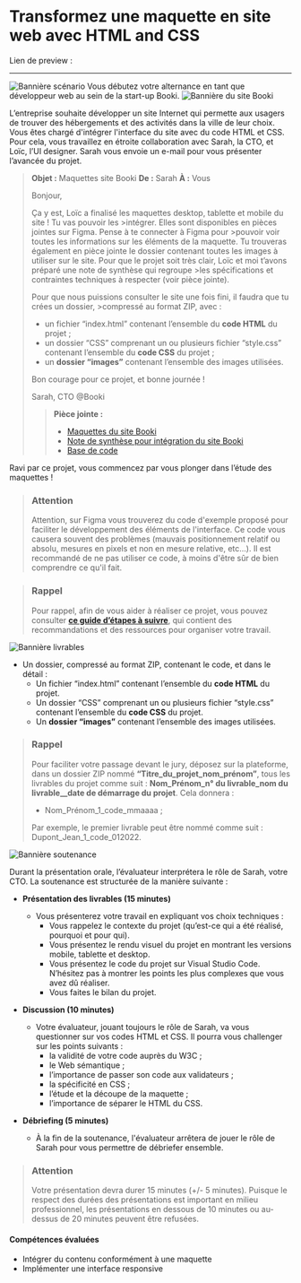 # Transformez une maquette en site web avec HTML and CSS

Lien de preview :

---

![Bannière scénario](https://user.oc-static.com/upload/2022/06/28/16564030859322_Banner_Sce%CC%81nario.png)
Vous débutez votre alternance en tant que développeur web au sein de la start-up Booki.
![Bannière du site Booki](https://user.oc-static.com/upload/2022/06/20/16557256333819_FR_1155_P3_Banner-Booki.png)

L’entreprise souhaite développer un site Internet qui permette aux usagers de trouver des hébergements et des activités dans la ville de leur choix.
Vous êtes chargé d'intégrer l'interface du site avec du code HTML et CSS. Pour cela, vous travaillez en étroite collaboration avec Sarah, la CTO, et Loïc, l’UI designer.
Sarah vous envoie un e-mail pour vous présenter l’avancée du projet.

> **Objet :** Maquettes site Booki
> **De :** Sarah
> **À :** Vous
>
> Bonjour,
>
> Ça y est, Loïc a finalisé les maquettes desktop, tablette et mobile du site ! Tu vas pouvoir les >intégrer. Elles sont disponibles en pièces jointes sur Figma. Pense à te connecter à Figma pour >pouvoir voir toutes les informations sur les éléments de la maquette.
> Tu trouveras également en pièce jointe le dossier contenant toutes les images à utiliser sur le site.
> Pour que le projet soit très clair, Loïc et moi t’avons préparé une note de synthèse qui regroupe >les spécifications et contraintes techniques à respecter (voir pièce jointe).
>
> Pour que nous puissions consulter le site une fois fini, il faudra que tu crées un dossier, >compressé au format ZIP, avec :
>
> - un fichier “index.html” contenant l’ensemble du **code HTML** du projet ;
> - un dossier “CSS” comprenant un ou plusieurs fichier “style.css” contenant l’ensemble du **code CSS** du projet ;
> - un **dossier “images”** contenant l’ensemble des images utilisées.
>
> Bon courage pour ce projet, et bonne journée !
>
> Sarah, CTO @Booki
>
> > **Pièce jointe :**
> >
> > - [Maquettes du site Booki](<https://www.figma.com/file/r9YJyUkpVdrxzBBKGH7reY/Maquettes-Booki-(desktop%2C-mobile%2C-tablette)?node-id=3%3A0&t=aSSTnHDTI9f1lLka-0>)
> > - [Note de synthèse pour intégration du site Booki](https://course.oc-static.com/projects/D%C3%A9veloppeur+Web/IW_P3+HTML+CSS+Booki/IW+%3A+React+Booki+-+Note+de+synthese.pdf)
> > - [Base de code](https://github.com/OpenClassrooms-Student-Center/booki-starter-code.git)

Ravi par ce projet, vous commencez par vous plonger dans l’étude des maquettes !

> ### Attention
>
> Attention, sur Figma vous trouverez du code d'exemple proposé pour faciliter le développement des éléments de l'interface. Ce code vous causera souvent des problèmes (mauvais positionnement relatif ou absolu, mesures en pixels et non en mesure relative, etc...). Il est recommandé de ne pas utiliser ce code, à moins d'être sûr de bien comprendre ce qu'il fait.

> ### Rappel
>
> Pour rappel, afin de vous aider à réaliser ce projet, vous pouvez consulter **[ce guide d’étapes à suivre](https://course.oc-static.com/projects/D%C3%A9veloppeur+Web/IW_P3+HTML+CSS+Booki/Booki+Inte%CC%81grateur+web+_+DA+JS-React+-+Guide+d'e%CC%81tapes+cle%CC%81s+-+Cre%CC%81ez+la+page+d'accueil+d'une+agence+de+voyage+avec+HTML+%26+CSS.pdf)**, qui contient des recommandations et des ressources pour organiser votre travail.

![Bannière livrables](https://user.oc-static.com/upload/2022/06/27/16563220599551_Banner_Livrables.png)

- Un dossier, compressé au format ZIP, contenant le code, et dans le détail :
  - Un fichier “index.html” contenant l’ensemble du **code HTML** du projet.
  - Un dossier “CSS” comprenant un ou plusieurs fichier “style.css” contenant l’ensemble du **code CSS** du projet.
  - Un **dossier “images”** contenant l’ensemble des images utilisées.

> ### Rappel
>
> Pour faciliter votre passage devant le jury, déposez sur la plateforme, dans un dossier ZIP nommé **“Titre_du_projet_nom_prénom”**, tous les livrables du projet comme suit : **Nom_Prénom_n° du livrable_nom du livrable\_\_date de démarrage du projet**. Cela donnera :
>
> - Nom_Prénom_1_code_mmaaaa ;
>
> Par exemple, le premier livrable peut être nommé comme suit : Dupont_Jean_1_code_012022.

![Bannière soutenance](https://user.oc-static.com/upload/2022/06/22/16559012528213_Banner_Soutenance_Dev.png)

Durant la présentation orale, l’évaluateur interprétera le rôle de Sarah, votre CTO. La soutenance est structurée de la manière suivante :

- **Présentation des livrables (15 minutes)**

  - Vous présenterez votre travail en expliquant vos choix techniques :
    - Vous rappelez le contexte du projet (qu’est-ce qui a été réalisé, pourquoi et pour qui).
    - Vous présentez le rendu visuel du projet en montrant les versions mobile, tablette et desktop.
    - Vous présentez le code du projet sur Visual Studio Code. N’hésitez pas à montrer les points les plus complexes que vous avez dû réaliser.
    - Vous faites le bilan du projet.

- **Discussion (10 minutes)**

  - Votre évaluateur, jouant toujours le rôle de Sarah, va vous questionner sur vos codes HTML et CSS. Il pourra vous challenger sur les points suivants :
    - la validité de votre code auprès du W3C ;
    - le Web sémantique ;
    - l’importance de passer son code aux validateurs ;
    - la spécificité en CSS ;
    - l’étude et la découpe de la maquette ;
    - l’importance de séparer le HTML du CSS.

- **Débriefing (5 minutes)**
  - À la fin de la soutenance, l'évaluateur arrêtera de jouer le rôle de Sarah pour vous permettre de débriefer ensemble.

> ### Attention
>
> Votre présentation devra durer 15 minutes (+/- 5 minutes). Puisque le respect des durées des présentations est important en milieu professionnel, les présentations en dessous de 10 minutes ou au-dessus de 20 minutes peuvent être refusées.

#### Compétences évaluées

- Intégrer du contenu conformément à une maquette
- Implémenter une interface responsive
